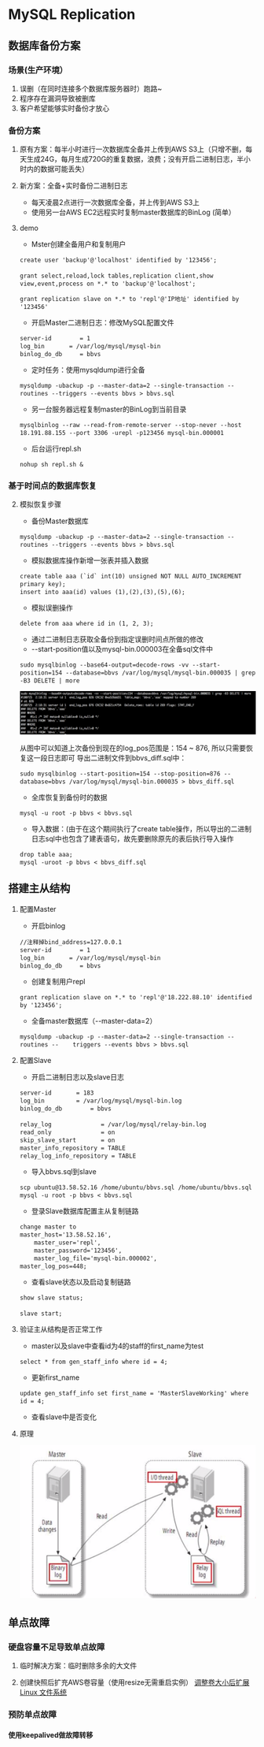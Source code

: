 # MySQL Replication

## 数据库备份方案

### 场景(生产环境）

1. 误删（在同时连接多个数据库服务器时）跑路~
2. 程序存在漏洞导致被删库
3. 客户希望能够实时备份才放心

### 备份方案

1. 原有方案：每半小时进行一次数据库全备并上传到AWS S3上（只增不删，每天生成24G，每月生成720G的重复数据，浪费；没有开启二进制日志，半小时内的数据可能丢失）
2. 新方案：全备+实时备份二进制日志
 	* 每天凌晨2点进行一次数据库全备，并上传到AWS S3上
 	* 使用另一台AWS EC2远程实时复制master数据库的BinLog (简单）

3. demo

	* Mster创建全备用户和复制用户

	```
	create user 'backup'@'localhost' identified by '123456';
	
	grant select,reload,lock tables,replication client,show view,event,process on *.* to 'backup'@'localhost';
	
	```
	```
	grant replication slave on *.* to 'repl'@'IP地址' identified by '123456'	
	```

	* 开启Master二进制日志：修改MySQL配置文件

	```
	server-id		 = 1
	log_bin       = /var/log/mysql/mysql-bin
	binlog_do_db	 = bbvs
	```
	
	* 定时任务：使用mysqldump进行全备

	```
	mysqldump -ubackup -p --master-data=2 --single-transaction --routines --triggers --events bbvs > bbvs.sql
	```
	
	* 另一台服务器远程复制master的BinLog到当前目录

	```
	mysqlbinlog --raw --read-from-remote-server --stop-never --host 18.191.88.155 --port 3306 -urepl -p123456 mysql-bin.000001
	```
	
	* 后台运行repl.sh

	```
	nohup sh repl.sh &
	```

### 基于时间点的数据库恢复

2. 模拟恢复步骤
	* 备份Master数据库

	```
	mysqldump -ubackup -p --master-data=2 --single-transaction --routines --triggers --events bbvs > bbvs.sql
	```
	
	* 模拟数据库操作新增一张表并插入数据

	```
	create table aaa (`id` int(10) unsigned NOT NULL AUTO_INCREMENT primary key);
	insert into aaa(id) values (1),(2),(3),(5),(6);
	```

	* 模拟误删操作

	```
	delete from aaa where id in (1, 2, 3);
	```
	
	* 通过二进制日志获取全备份到指定误删时间点所做的修改
	* --start-position值以及mysql-bin.000003在全备sql文件中

	```
	sudo mysqlbinlog --base64-output=decode-rows -vv --start-position=154 --database=bbvs /var/log/mysql/mysql-bin.000035 | grep -B3 DELETE | more
	```

	![](2.png)
	
	从图中可以知道上次备份到现在的log_pos范围是：154 ~ 876, 所以只需要恢复这一段日志即可
	导出二进制文件到bbvs_diff.sql中：
	
	```
	sudo mysqlbinlog --start-position=154 --stop-position=876 --database=bbvs /var/log/mysql/mysql-bin.000035 > bbvs_diff.sql
	```
	
	* 全库恢复到备份时的数据

	```
	mysql -u root -p bbvs < bbvs.sql
	```
	
	* 导入数据：(由于在这个期间执行了create table操作，所以导出的二进制日志sql中也包含了建表语句，故先要删除原先的表后执行导入操作
	
	```
	drop table aaa;
	mysql -uroot -p bbvs < bbvs_diff.sql
	```

## 搭建主从结构

1. 配置Master

	* 开启binlog

	```
	//注释掉bind_address=127.0.0.1
	server-id		 = 1
	log_bin       = /var/log/mysql/mysql-bin
	binlog_do_db	 = bbvs
	```

	* 创建复制用户repl

	```
	grant replication slave on *.* to 'repl'@'18.222.88.10' identified by '123456';
	```

	* 全备master数据库（--master-data=2）

	```
	mysqldump -ubackup -p --master-data=2 --single-transaction --routines --	triggers --events bbvs > bbvs.sql
	```

2. 配置Slave

	* 开启二进制日志以及slave日志

	```
	server-id		= 183
	log_bin			= /var/log/mysql/mysql-bin.log
	binlog_do_db		= bbvs
	
	relay_log              = /var/log/mysql/relay-bin.log
	read_only              = on
	skip_slave_start       = on
	master_info_repository = TABLE
	relay_log_info_repository = TABLE
	```
	
	* 导入bbvs.sql到slave
	
	```
	scp ubuntu@13.58.52.16 /home/ubuntu/bbvs.sql /home/ubuntu/bbvs.sql
	mysql -u root -p bbvs < bbvs.sql
	```
	
	* 登录Slave数据库配置主从复制链路

	```
	change master to
   	master_host='13.58.52.16',
  		master_user='repl',
  		master_password='123456',
 		master_log_file='mysql-bin.000002',
   	master_log_pos=448;
	```
	
	* 查看slave状态以及启动复制链路

	```
	show slave status;
	
	slave start;
	```
	
3. 验证主从结构是否正常工作
	* master以及slave中查看id为4的staff的first_name为test

	```
	select * from gen_staff_info where id = 4;
	```
	
	* 更新first_name

	```
	update gen_staff_info set first_name = 'MasterSlaveWorking' where id = 4;
	```
	
	* 查看slave中是否变化

4. 原理

	![](1.png)

## 单点故障

### 硬盘容量不足导致单点故障
1. 临时解决方案：临时删除多余的大文件

2. 创建快照后扩充AWS卷容量（使用resize无需重启实例）
[调整卷大小后扩展 Linux 文件系统](https://docs.aws.amazon.com/zh_cn/AWSEC2/latest/UserGuide/recognize-expanded-volume-linux.html)


### 预防单点故障

#### 使用keepalived做故障转移
